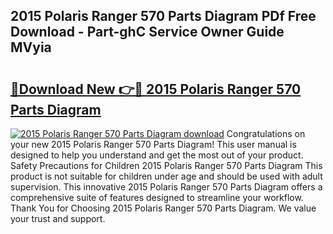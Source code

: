 ## 2015 Polaris Ranger 570 Parts Diagram PDf Free Download - Part-ghC Service Owner Guide MVyia

# <h2><a href="http://dfighz7.blite.top/?on=2015+Polaris+Ranger+570+Parts+Diagram">🔗Download New 👉🔴 2015 Polaris Ranger 570 Parts Diagram</a></h2>

[![2015 Polaris Ranger 570 Parts Diagram download](https://i.imgur.com/lujVjoI.png)](http://dfighz7.blite.top/?on=2015+Polaris+Ranger+570+Parts+Diagram)
Congratulations on your new 2015 Polaris Ranger 570 Parts Diagram! This user manual is designed to help you understand and get the most out of your product. Safety Precautions for Children 2015 Polaris Ranger 570 Parts Diagram This product is not suitable for children under age and should be used with adult supervision. This innovative 2015 Polaris Ranger 570 Parts Diagram offers a comprehensive suite of features designed to streamline your workflow. Thank You for Choosing 2015 Polaris Ranger 570 Parts Diagram. We value your trust and support.
